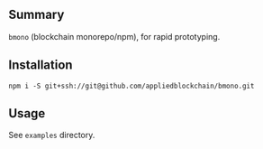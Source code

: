 
## Summary

`bmono` (blockchain monorepo/npm), for rapid prototyping.

## Installation

    npm i -S git+ssh://git@github.com/appliedblockchain/bmono.git

## Usage

See `examples` directory.
